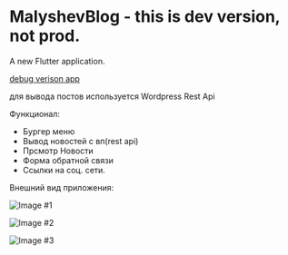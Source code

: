 # MalyshevBlog - this is dev version, not prod.

A new Flutter application.

[debug verison app](http://blog.ruvem.ru/app-debug.apk)

для вывода постов используется Wordpress Rest Api

Функционал:
- Бургер меню
- Вывод новостей с вп(rest api)
- Прсмотр Новости
- Форма обратной связи
- Ссылки на соц. сети.

Внешний вид приложения:

![Image #1](https://i.ibb.co/1Jm9537/photo-2020-09-09-13-05-09.jpg)

![Image #2](https://i.ibb.co/bKX7NKb/photo-2020-09-09-13-05-19.jpg)

![Image #3](https://i.ibb.co/yBcvcZ2/photo-2020-09-09-13-05-14.jpg)


